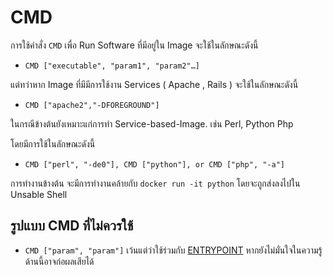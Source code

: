 # CMD
การใช้คำสั่ง `CMD` เพื่อ Run Software ที่มีอยู่ใน Image จะใช้ในลักษณะดังนี้

 - `CMD ["executable", "param1", "param2"…]`
 
 แต่ทว่าหาก Image ที่มีมีการใช้งาน Services ( Apache , Rails ) จะใช้ในลักษณะดังนี้

 - `CMD ["apache2","-DFOREGROUND"]`

ในกรณีข้างต้นยังเหมาะแก่การทำ Service-based-Image. เช่น Perl, Python Php 

โดยมีการใช้ในลักษณะดังนี้ 

 - `CMD ["perl", "-de0"], CMD ["python"], or CMD ["php", "-a"]`
 
 การทำงานข้างต้น จะมีการทำงานคล้ายกับ `docker run -it python` โดยจะถูกส่งลงไปใน Unsable Shell
 
## รูปแบบ CMD ที่ไม่ควรใช้ 
 
 - `CMD ["param", "param"]` เว้นแต่ว่าใช้ร่วมกับ [ENTRYPOINT](https://docs.docker.com/engine/reference/builder/#entrypoint) หากยังไม่มั่นใจในความรู้ด้านนี้อาจก่อผลเสียได้

